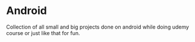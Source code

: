# Android
Collection of all small and big projects done on android while doing udemy course or just like that for fun.

